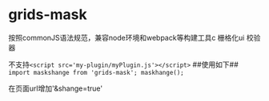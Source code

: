 # grids-mask
按照commonJS语法规范，兼容node环境和webpack等构建工具c
栅格化ui 校验器

不支持`<script src='my-plugin/myPlugin.js'></script>`
##使用如下##
`import maskshange from 'grids-mask';
maskhange();`

在页面url增加'&shange=true'
